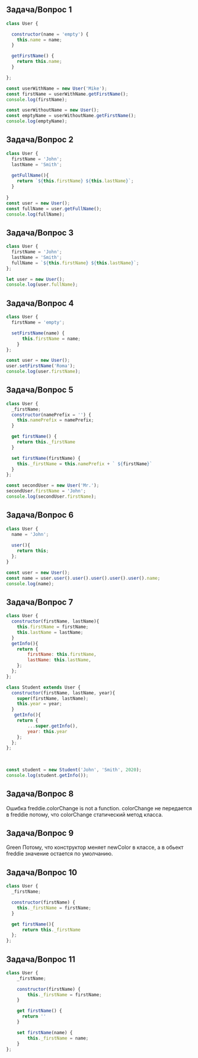 ## Задача/Вопрос 1
```js
class User {

  constructor(name = 'empty') {
    this.name = name;
  }

  getFirstName() {
    return this.name;
  }

};

const userWithName = new User('Mike');
const firstName = userWithName.getFirstName();
console.log(firstName);

const userWithoutName = new User();
const emptyName = userWithoutName.getFirstName();
console.log(emptyName);
```

## Задача/Вопрос 2
```js
class User {
  firstName = 'John';
  lastName = 'Smith';
  
  getFullName(){
    return `${this.firstName} ${this.lastName}`;
  }
  
}
const user = new User();
const fullName = user.getFullName();
console.log(fullName);
```


## Задача/Вопрос 3
```js
class User {
  firstName = 'John';
  lastName = 'Smith';
  fullName = `${this.firstName} ${this.lastName}`;
};

let user = new User();
console.log(user.fullName);
```


## Задача/Вопрос 4
```js
class User {
  firstName = 'empty';

  setFirstName(name) {
      this.firstName = name;
    }
};

const user = new User();
user.setFirstName('Roma');
console.log(user.firstName);
```

## Задача/Вопрос 5
```js
class User {
  _firstName;
  constructor(namePrefix = '') {
    this.namePrefix = namePrefix;
  }

  get firstName() {
    return this._firstName
  }

  set firstName(firstName) {
    this._firstName = this.namePrefix + ` ${firstName}`
  }
};

const secondUser = new User('Mr.');
secondUser.firstName = 'John';
console.log(secondUser.firstName);
```

## Задача/Вопрос 6
```js
class User {
  name = 'John';
  
  user(){
    return this;
  };
}

const user = new User();
const name = user.user().user().user().user().user().name;
console.log(name);
```

## Задача/Вопрос 7
```js
class User {
  constructor(firstName, lastName){
    this.firstName = firstName;
    this.lastName = lastName;
  }
  getInfo(){
    return {
        firstName: this.firstName,
        lastName: this.lastName,
    };
  };
};

class Student extends User {
  constructor(firstName, lastName, year){
    super(firstName, lastName);
    this.year = year;
  }
   getInfo(){
    return {
        ...super.getInfo(),
        year: this.year
    };
  };
};
  
  

const student = new Student('John', 'Smith', 2020);
console.log(student.getInfo());
```
## Задача/Вопрос 8
Ошибка freddie.colorChange is not a function. 
colorChange не передается в freddie потому, что colorChange статический метод класса.

## Задача/Вопрос 9
Green
Потому, что конструктор меняет newColor в классе, а в обьект freddie значение остается по умолчанию.
 
## Задача/Вопрос 10
```js
class User {
  _firstName;

  constructor(firstName) {
    this._firstName = firstName;
  }

  get firstName(){
      return this._firstName
  };
};
```


## Задача/Вопрос 11
```js
class User {
    _firstName;

    constructor(firstName) {
        this._firstName = firstName;
    }

    get firstName() {
      return ''
    }

    set firstName(name) {
        this._firstName = name;
    }
};
```